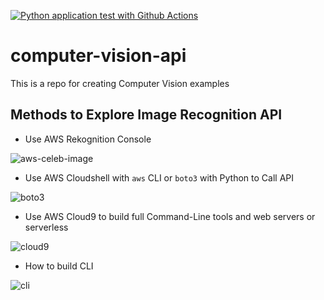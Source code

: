 [![Python application test with Github Actions](https://github.com/gdavisiv/AWS_Computer-Vision/actions/workflows/main.yml/badge.svg)](https://github.com/gdavisiv/AWS_Computer-Vision/actions/workflows/main.yml)

# computer-vision-api
This is a repo for creating Computer Vision examples


## Methods to Explore Image Recognition API

* Use AWS Rekognition Console

![aws-celeb-image](https://user-images.githubusercontent.com/58792/117539563-3f517880-afd9-11eb-83a3-7060fa0af476.png)

* Use AWS Cloudshell with `aws` CLI or `boto3` with Python to Call API

![boto3](https://user-images.githubusercontent.com/58792/117539606-6f991700-afd9-11eb-9369-a39be77ac24d.png)

* Use AWS Cloud9 to build full Command-Line tools and web servers or serverless

![cloud9](https://user-images.githubusercontent.com/58792/117539662-a4a56980-afd9-11eb-9377-2d0f8f96e7bc.png)

* How to build CLI

![cli](https://user-images.githubusercontent.com/7787759/181100674-b759d910-54e3-43cf-a5fe-b55624524aba.png)
